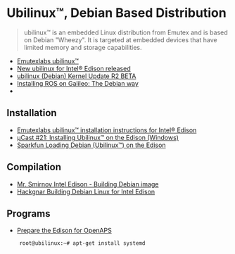 Ubilinux™, Debian Based Distribution
==

> ubilinux™ is an embedded Linux distribution from Emutex and is based on Debian "Wheezy". It is targeted at embedded devices that have limited memory and storage capabilities.

- [Emutexlabs ubilinux™](http://www.emutexlabs.com/ubilinux)
- [New ubilinux for Intel® Edison released](http://www.emutexlabs.com/blog/225-new-ubilinux-for-intel-edison-released)
- [ubilinux (Debian) Kernel Update R2 BETA](https://communities.intel.com/thread/60224?start=0&tstart=0)
- [Installing ROS on Galileo: The Debian way](http://wiki.ros.org/IntelGalileo/Debian)
- [](http://www.ubiworx.com/ubiworx/help/documentation/gateway-install-guide/03-Edison.html)

## Installation

- [Emutexlabs ubilinux™ installation instructions for Intel® Edison](http://www.emutexlabs.com/ubilinux/29-ubilinux/218-ubilinux-installation-instructions-for-intel-edison)
- [µCast #21: Installing Ubilinux™ on the Edison (Windows)](https://www.youtube.com/watch?v=BSnXjuttSgY)
- [Sparkfun Loading Debian (Ubilinux™) on the Edison](https://learn.sparkfun.com/tutorials/loading-debian-ubilinux-on-the-edison)

## Compilation

- [Mr. Smirnov Intel Edison - Building Debian image](http://mr-smirnov.com/2016/02/08/intel-edison-building-debian-image/)
- [Hackgnar Building Debian Linux for Intel Edison](http://www.hackgnar.com/2016/02/building-debian-linux-for-intel-edison.html)

## Programs

- [Prepare the Edison for OpenAPS](https://github.com/oskarpearson/mmeowlink/wiki/Prepare-the-Edison-for-OpenAPS)

```sh
    root@ubilinux:~# apt-get install systemd
```